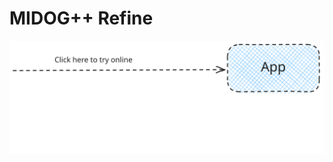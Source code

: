 # MIDOG++ Refine
[![](./assets/online.excalidraw.svg)](https://docs.ultralytics.com/quickstart/#custom-installation-methods)